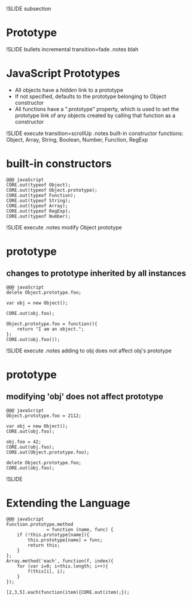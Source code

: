 !SLIDE subsection

# Prototype #

!SLIDE bullets incremental transition=fade
.notes blah

# JavaScript Prototypes #

* All objects have a _hidden_ link to a prototype
* If not specified, defaults to the prototype belonging to Object constructor
* All functions have a ".prototype" property, which is used to set the prototype link of any objects
created by calling that function as a constructor

!SLIDE execute transition=scrollUp
.notes built-in constructor functions: Object, Array, String, Boolean, Number, Function, RegExp

# built-in constructors #

    @@@ javaScript
    CORE.out(typeof Object);
    CORE.out(typeof Object.prototype);
    CORE.out(typeof Function);
    CORE.out(typeof String);
    CORE.out(typeof Array);
    CORE.out(typeof RegExp);
    CORE.out(typeof Number);

!SLIDE execute
.notes modify Object prototype

# prototype #
## changes to prototype inherited by all instances ##

    @@@ javaScript
    delete Object.prototype.foo;
    
    var obj = new Object();

    CORE.out(obj.foo);

    Object.prototype.foo = function(){
        return "I am an object.";
    };
    CORE.out(obj.foo());

!SLIDE execute
.notes adding to obj does not affect obj's prototype

# prototype #
## modifying 'obj' does not affect prototype ##

    @@@ javaScript
    Object.prototype.foo = 2112;

    var obj = new Object();
    CORE.out(obj.foo);

    obj.foo = 42;
    CORE.out(obj.foo);
    CORE.out(Object.prototype.foo);

    delete Object.prototype.foo;
    CORE.out(obj.foo);

!SLIDE

# Extending the Language #

    @@@ javaScript
    Function.prototype.method
                   = function (name, func) {
        if (!this.prototype[name]){
            this.prototype[name] = func;
            return this;
        }
    };
    Array.method('each', function(f, index){
        for (var i=0; i<this.length; i++){
            f(this[i], i);
        }
    });

    [2,3,5].each(function(item){CORE.out(item);});
